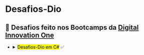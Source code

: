 # Desafios-Dio
## :rocket: Desafios feito nos Bootcamps da [Digital Innovation One](https://web.digitalinnovation.one/track/everis-fullstack-developer)


 


        
<div>
<ul>
   <li>
     <details>
<summary><mark>Desafios-Dio em C#</mark> ✅</summary>
    
## :computer:**Iniciando aritmética em C#**
|**Desafio** | Solução |
| :---: |  :---: | 
| ✅Média 1 | [**Código**](https://github.com/Doni-zete/Desafio-dio/blob/master/C-Sharp/Iniciando%20aritm%C3%A9tica%20em%20C%23/1-M%C3%A9dia%201/solucao.cs) | 
| ✅Média 2 | [**Código**](https://github.com/Doni-zete/Desafio-dio/blob/master/C-Sharp/Iniciando%20aritm%C3%A9tica%20em%20C%23/2-M%C3%A9dia%202/solucao.cs) | 
---------------------------------------------------------------------------------------------------------------------------------------------------------------------------------

## :computer:**Introdução a Programação com C#**
|**Desafio** | Solução |
| :--- |  :---: |
| ✅Dividindo X por Y | [**Código**](https://github.com/Doni-zete/Desafio-dio/blob/master/C-Sharp/Introdu%C3%A7%C3%A3o%20a%20Programa%C3%A7%C3%A3o%20com%20C%23/1-Dividindo%20X%20por%20Y/solu%C3%A7%C3%A3o.cs) | 
| ✅Distância | [**Código**](https://github.com/Doni-zete/Desafio-dio/blob/master/C-Sharp/Introdu%C3%A7%C3%A3o%20a%20Programa%C3%A7%C3%A3o%20com%20C%23/2-Dist%C3%A2ncia/solu%C3%A7%C3%A3o.cs) | 
| ✅Quanta Mandioca | [**Código**](https://github.com/Doni-zete/Desafio-dio/blob/master/C-Sharp/Introdu%C3%A7%C3%A3o%20a%20Programa%C3%A7%C3%A3o%20com%20C%23/3-Quanta%20Mandioca/solu%C3%A7%C3%A3o.cs) | 
| ✅Bazinga! | [**Código**](https://github.com/Doni-zete/Desafio-dio/blob/master/C-Sharp/Introdu%C3%A7%C3%A3o%20a%20Programa%C3%A7%C3%A3o%20com%20C%23/4-Bazinga!/solucao.cs) | 
| ✅Coxinha de Bueno | [**Código**](https://github.com/Doni-zete/Desafio-dio/blob/master/C-Sharp/Introdu%C3%A7%C3%A3o%20a%20Programa%C3%A7%C3%A3o%20com%20C%23/5-Coxinha%20de%20Bueno/solucao.cs) | 
| ✅Sequência Lógica | [**Código**](https://github.com/Doni-zete/Desafio-dio/blob/master/C-Sharp/Introdu%C3%A7%C3%A3o%20a%20Programa%C3%A7%C3%A3o%20com%20C%23/6-Sequ%C3%AAncia%20L%C3%B3gica/solucao.cs) | 
| ✅Média 2 | [**Código**](https://github.com/Doni-zete/Desafio-dio/blob/master/C-Sharp/Introdu%C3%A7%C3%A3o%20a%20Programa%C3%A7%C3%A3o%20com%20C%23/7-M%C3%A9dia%202/solucao.cs) | 
---------------------------------------------------------------------------------------------------------------------------------------------------------------------------------
## :computer:**Introdução a Resolução de Desafios com C#**
|**Desafio** | Solução |
| :--- |  :---: 
| ✅Múltiplos | [**Código**](https://github.com/Doni-zete/Desafio-dio/blob/master/C-Sharp/Introdu%C3%A7%C3%A3o%20a%20Resolu%C3%A7%C3%A3o%20de%20Desafios%20com%20C%23/1-M%C3%BAltiplos/solucao.cs) | 
| ✅Números Ímpares | [**Código**](https://github.com/Doni-zete/Desafio-dio/blob/master/C-Sharp/Introdu%C3%A7%C3%A3o%20a%20Resolu%C3%A7%C3%A3o%20de%20Desafios%20com%20C%23/2-N%C3%BAmeros%20%C3%8Dmpares/solucao.cs) | 
| ✅Conversão de Tempo | [**Código**](https://github.com/Doni-zete/Desafio-dio/blob/master/C-Sharp/Introdu%C3%A7%C3%A3o%20a%20Resolu%C3%A7%C3%A3o%20de%20Desafios%20com%20C%23/3-Convers%C3%A3o%20de%20Tempo/solucao.cs) | 
| ✅Tempo do Dobby | [**Código**](https://github.com/Doni-zete/Desafio-dio/blob/master/C-Sharp/Introdu%C3%A7%C3%A3o%20a%20Resolu%C3%A7%C3%A3o%20de%20Desafios%20com%20C%23/4-Tempo%20do%20Dobby/solucao.cs) | 

---------------------------------------------------------------------------------------------------------------------------------------------------------------------------------

## :computer:**Primeiros desafios Matemáticos em C#**
|**Desafio** | Solução |
| :--- |  :---: 
| ✅Soma Simples | [**Código**](https://github.com/Doni-zete/Desafio-dio/blob/master/C-Sharp/Primeiros%20desafios%20Matem%C3%A1ticos%20em%20C%23/1-Soma%20Simples/solucao.cs) | 
| ✅DDD | [**Código**](https://github.com/Doni-zete/Desafio-dio/blob/master/C-Sharp/Primeiros%20desafios%20Matem%C3%A1ticos%20em%20C%23/2-DDD/solucao.cs) | 


## :computer:**Primeiros desafios em C#**
|**Desafio** | Solução |
| :--- |  :---: 
| ✅Distância | [**Código**](https://github.com/Doni-zete/Desafio-dio/blob/master/C-Sharp/Primeiros%20desafios%20em%20C%23/1-Dist%C3%A2ncia/solucao.cs) | 
| ✅Diferença | [**Código**](https://github.com/Doni-zete/Desafio-dio/blob/master/C-Sharp/Primeiros%20desafios%20em%20C%23/2-Diferen%C3%A7a/solucao.cs) | 



## :computer:**Desafios Introdutórios com C#**
|**Desafio** | Solução |
| :--- |  :---: 
| ✅Tuitando | [**Código**](https://github.com/Doni-zete/Desafio-dio/blob/master/C-Sharp/Desafios%20Introdut%C3%B3rios%20com%20C%23/1-Tuitando/solucao.cs) | 
| ✅DDD | [**Código**](https://github.com/Doni-zete/Desafio-dio/blob/master/C-Sharp/Desafios%20Introdut%C3%B3rios%20com%20C%23/2-DDD/solucao.cs) | 
| ✅Conversão de Tempo | [**Código**](https://github.com/Doni-zete/Desafio-dio/blob/master/C-Sharp/Desafios%20Introdut%C3%B3rios%20com%20C%23/3-Convers%C3%A3o%20de%20Tempo/solucao.cs) | 



## :computer:**Primeiros desafios com C#**
|**Desafio** | Solução |
| :--- |  :---: 
| ✅Mês | [**Código**](https://github.com/Doni-zete/Desafio-dio/blob/master/C-Sharp/Primeiros%20desafios%20com%20C%23/1-M%C3%AAs/solucao.cs) | 
| ✅Quantidade de Números Positivos | [**Código**](https://github.com/Doni-zete/Desafio-dio/blob/master/C-Sharp/Primeiros%20desafios%20com%20C%23/2-Quantidade%20de%20N%C3%BAmeros%20Positivos/solucao.cs) | 
| ✅Validação de Nota | [**Código**](https://github.com/Doni-zete/Desafio-dio/blob/master/C-Sharp/Primeiros%20desafios%20com%20C%23/3-Valida%C3%A7%C3%A3o%20de%20Nota/solucao.cs) | 


         
 ## :computer:**Primeiros desafios em C#**
|**Desafio** | Solução |
| :--- |  :---: 
| ✅Distância | [**Código**](https://github.com/Doni-zete/Desafio-dio/blob/master/C-Sharp/Primeiros%20desafios%20em%20C%23/1-Dist%C3%A2ncia/solucao.cs) | 
| ✅Diferença | [**Código**](https://github.com/Doni-zete/Desafio-dio/blob/master/C-Sharp/Primeiros%20desafios%20em%20C%23/2-Diferen%C3%A7a/solucao.cs) | 


</ul>
                </li>    
</div>
